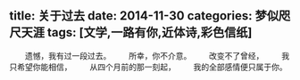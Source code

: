 title: 关于过去
date: 2014-11-30
categories: 梦似咫尺天涯
tags: [文学,一路有你,近体诗,彩色信纸]
---
　　遗憾，我有过一段过去。
　　所幸，你不介意。
　　改变不了曾经，
　　我只希望你能相信，
　　从四个月前的那一刻起，
　　我的全部感情便只属于你。
